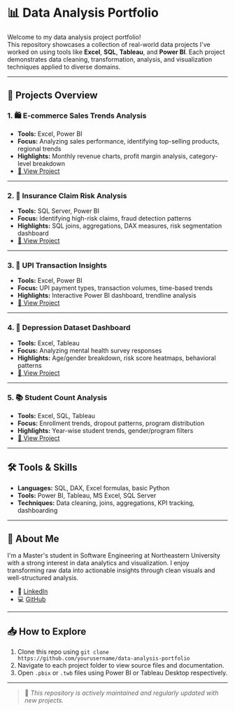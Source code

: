 # 📊 Data Analysis Portfolio

Welcome to my data analysis project portfolio!  
This repository showcases a collection of real-world data projects I've worked on using tools like **Excel**, **SQL**, **Tableau**, and **Power BI**. Each project demonstrates data cleaning, transformation, analysis, and visualization techniques applied to diverse domains.

---

## 📁 Projects Overview

### 1. 🛍️ E-commerce Sales Trends Analysis
- **Tools:** Excel, Power BI  
- **Focus:** Analyzing sales performance, identifying top-selling products, regional trends  
- **Highlights:** Monthly revenue charts, profit margin analysis, category-level breakdown  
- [🔗 View Project](https://github.com/yourusername/ecommerce-sales-analysis)

---

### 2. 💼 Insurance Claim Risk Analysis
- **Tools:** SQL Server, Power BI  
- **Focus:** Identifying high-risk claims, fraud detection patterns  
- **Highlights:** SQL joins, aggregations, DAX measures, risk segmentation dashboard  
- [🔗 View Project](https://github.com/yourusername/insurance-analysis)

---

### 3. 📱 UPI Transaction Insights
- **Tools:** Excel, Power BI  
- **Focus:** UPI payment types, transaction volumes, time-based trends  
- **Highlights:** Interactive Power BI dashboard, trendline analysis  
- [🔗 View Project](https://github.com/yourusername/upi-transaction-analysis)

---

### 4. 🧠 Depression Dataset Dashboard
- **Tools:** Excel, Tableau  
- **Focus:** Analyzing mental health survey responses  
- **Highlights:** Age/gender breakdown, risk score heatmaps, behavioral patterns  
- [🔗 View Project](https://github.com/yourusername/depression-analysis)

---

### 5. 📚 Student Count Analysis
- **Tools:** Excel, SQL, Tableau  
- **Focus:** Enrollment trends, dropout patterns, program distribution  
- **Highlights:** Year-wise student trends, gender/program filters  
- [🔗 View Project](https://github.com/yourusername/student-analysis)

---

## 🛠 Tools & Skills
- **Languages:** SQL, DAX, Excel formulas, basic Python
- **Tools:** Power BI, Tableau, MS Excel, SQL Server
- **Techniques:** Data cleaning, joins, aggregations, KPI tracking, dashboarding

---

## 📌 About Me
I'm a Master's student in Software Engineering at Northeastern University with a strong interest in data analytics and visualization. I enjoy transforming raw data into actionable insights through clean visuals and well-structured analysis.

- 🔗 [LinkedIn](https://linkedin.com/in/pranavthorali)
- 💻 [GitHub](https://github.com/pranavthorali)

---

## 📥 How to Explore
1. Clone this repo using `git clone https://github.com/yourusername/data-analysis-portfolio`
2. Navigate to each project folder to view source files and documentation.
3. Open `.pbix` or `.twb` files using Power BI or Tableau Desktop respectively.

---

> 📢 *This repository is actively maintained and regularly updated with new projects.*
